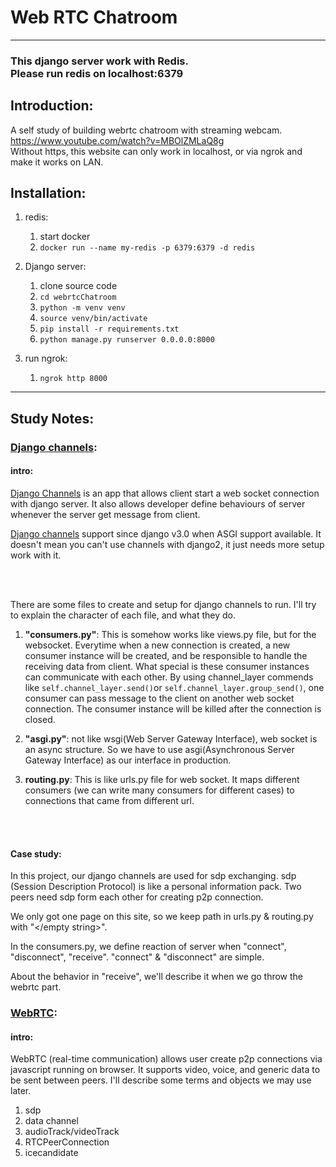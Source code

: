 # Web RTC Chatroom
<hr>


### This django server work with Redis. <br> **Please run redis on localhost:6379**

## Introduction: 
A self study of building webrtc chatroom with streaming webcam. <br>
https://www.youtube.com/watch?v=MBOlZMLaQ8g <br>
Without https, this website can only work in localhost, or via ngrok and make it works on LAN.

## Installation:
1. redis:
   1. start docker 
   2. `docker run --name my-redis -p 6379:6379 -d redis`
   

2. Django server:
   1. clone source code
   2. `cd webrtcChatroom`
   3. `python -m venv venv`
   4. `source venv/bin/activate`
   5. `pip install -r requirements.txt`
   6. `python manage.py runserver 0.0.0.0:8000`


3. run ngrok:
   1. `ngrok http 8000`
<hr>
   
## Study Notes:
### [Django channels](https://channels.readthedocs.io/en/stable/):
#### intro:
[Django Channels](https://channels.readthedocs.io/en/stable/) is an app that allows client start a web socket connection with django server. 
It also allows developer define behaviours of server whenever the server get message from client.

[Django channels](https://channels.readthedocs.io/en/stable/) support since django v3.0 when ASGI support available. 
It doesn't mean you can't use channels with django2, it just needs more setup work with it.

<br><br>

There are some files to create and setup for django channels to run.
I'll try to explain the character of each file, and what they do.

1. **"consumers.py"**: This is somehow works like views.py file, but for the websocket.
Everytime when a new connection is created, a new consumer instance will be created, and be responsible to handle the receiving data from client.
What special is these consumer instances can communicate with each other.
By using channel_layer commends like `self.channel_layer.send()`or `self.channel_layer.group_send()`, one consumer can pass message to the client on another web socket connection.
The consumer instance will be killed after the connection is closed.
2. **"asgi.py"**: not like wsgi(Web Server Gateway Interface), web socket is an async structure.
So we have to use asgi(Asynchronous Server Gateway Interface) as our interface in production.

3. **routing.py**: This is like urls.py file for web socket. 
It maps different consumers (we can write many consumers for different cases) to connections that came from different url.

<br><br>

#### Case study:
In this project, our django channels are used for sdp exchanging.
sdp (Session Description Protocol) is like a personal information pack. 
Two peers need sdp form each other for creating p2p connection.

We only got one page on this site, so we keep path in urls.py & routing.py with "</empty string>".

In the consumers.py, we define reaction of server when "connect", "disconnect", "receive".
"connect" & "disconnect" are simple. 

About the behavior in "receive", we'll describe it when we go throw the webrtc part.

### [WebRTC](https://webrtc.org/): 
#### intro:
WebRTC (real-time communication) allows user create p2p connections via javascript running on browser. 
It supports video, voice, and generic data to be sent between peers. 
I'll describe some terms and objects we may use later.
1. sdp
2. data channel
3. audioTrack/videoTrack
4. RTCPeerConnection
5. icecandidate
